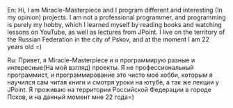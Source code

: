 En:  Hi, I am Miracle-Masterpiece and I program different and interesting (In my opinion) projects. 
     I am not a professional programmer, and programming is purely my hobby, which I learned myself by reading books and watching lessons on YouTube, as well as lectures from JPoint.
     I live on the territory of the Russian Federation in the city of Pskov, and at the moment I am 22 years old =)

Ru:  Привет, я Miracle-Masterpiece и я программирую разные и интересные(На мой взгляд) проекты. 
     Я не профессиональный программист, и программирование это чисто моё хобби, которым я научился сам читая книги и смотря уроки на ютубе, а так же лекции у JPoint.
     Я проживаю на территории Российской Федерации в городе Псков, и на данный момент мне 22 года=)
